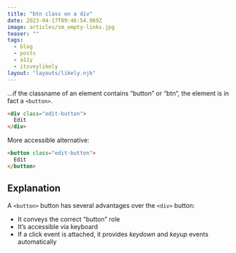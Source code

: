 ```yaml
---
title: "btn class on a div"
date: 2023-04-17T09:46:54.969Z
image: articles/sm_empty-links.jpg
teaser: ""
tags:
  - blog
  - posts
  - a11y
  - itsveylikely
layout: "layouts/likely.njk"
---
```

…if the classname of an element contains “button” or “btn“, the element is in fact a `<button>`.

```html
<div class="edit-button">
  Edit
</div>
```
More accessible alternative:

```html
<button class="edit-button">
  Edit
</button>
```

## Explanation

A `<button>` button has several advantages over the `<div>` button:

* It conveys the correct “button” role
* It’s accessible via keyboard
* If a click event is attached, it provides _keydown_ and _keyup_ events automatically